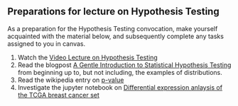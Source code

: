## Preparations for lecture on Hypothesis Testing

As a preparation for the Hypothesis Testing convocation, make yourself acquainted with the material below, and subsequently complete any tasks assigned to you in canvas.

1. Watch the [Video Lecture on Hypothesis Testing](https://www.youtube.com/watch?v=RFPM1qrxeeI)
2. Read the blogpost [A Gentle Introduction to Statistical Hypothesis Testing](https://machinelearningmastery.com/statistical-hypothesis-tests/) from beginning up to, but not including, the examples of distributions.
3. Read the wikipedia entry on [p-value](https://en.wikipedia.org/wiki/P-value)
4. Investigate the jupyter notebook on [Differential expression anlaysis of the TCGA breast cancer set](../nb/testing/readme)  
